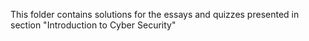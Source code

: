 This folder contains solutions for the essays and quizzes presented in section "Introduction to Cyber Security"
